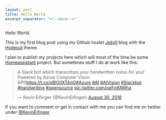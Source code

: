 ```yaml
---
layout: post
title: Hello World
excerpt_separator: "<!--more-->"
---
```


Hello World.

This is my first blog post using my Github hostet [Jekyll](https://jekyllrb.com/) blog with the [Hydeout](https://github.com/fongandrew/hydeout) theme.

I plan to publish my projects here which will most of the time be some [Homeassistant](http://home-assistant.io) project. But sometimes stuff I do at work like this:
<!--more-->
<blockquote class="twitter-tweet" data-lang="en"><p lang="en" dir="ltr">A Slack bot which transcribes your handwritten notes for you! Powered by Azure Computer Vison API!<a href="https://t.co/sBlG0XTAnO">https://t.co/sBlG0XTAnO</a><a href="https://twitter.com/hashtag/Azure?src=hash&amp;ref_src=twsrc%5Etfw">#Azure</a> <a href="https://twitter.com/hashtag/AI?src=hash&amp;ref_src=twsrc%5Etfw">#AI</a> <a href="https://twitter.com/hashtag/AIVision?src=hash&amp;ref_src=twsrc%5Etfw">#AIVision</a> <a href="https://twitter.com/hashtag/Slackbot?src=hash&amp;ref_src=twsrc%5Etfw">#Slackbot</a> <a href="https://twitter.com/hashtag/handwriting?src=hash&amp;ref_src=twsrc%5Etfw">#handwriting</a> <a href="https://twitter.com/hashtag/opensource?src=hash&amp;ref_src=twsrc%5Etfw">#opensource</a> <a href="https://t.co/oeFotfAWha">pic.twitter.com/oeFotfAWha</a></p>&mdash; Kevin Eifinger (@KevinEifinger) <a href="https://twitter.com/KevinEifinger/status/1035177574304034816?ref_src=twsrc%5Etfw">August 30, 2018</a></blockquote>
<script async src="https://platform.twitter.com/widgets.js" charset="utf-8"></script>

If you want to comment or get in contact with me you can find me on twitter under [@KevinEifinger](https://twitter.com/KevinEifinger)
